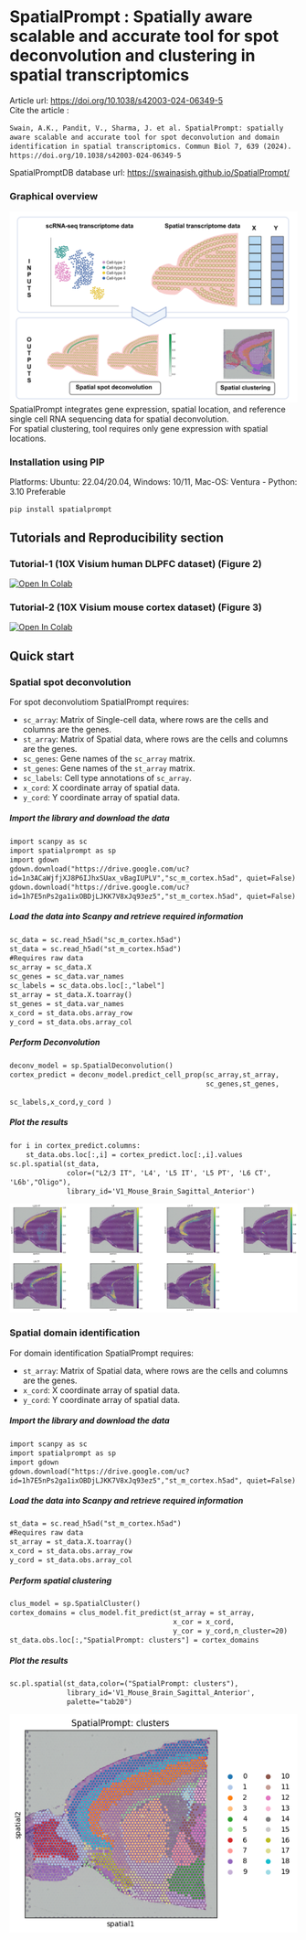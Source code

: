 # SpatialPrompt : Spatially aware scalable and accurate tool for spot deconvolution and clustering in spatial transcriptomics

Article url: https://doi.org/10.1038/s42003-024-06349-5 \
Cite the article : 
```
Swain, A.K., Pandit, V., Sharma, J. et al. SpatialPrompt: spatially aware scalable and accurate tool for spot deconvolution and domain identification in spatial transcriptomics. Commun Biol 7, 639 (2024). https://doi.org/10.1038/s42003-024-06349-5 
```
SpatialPromptDB database url: https://swainasish.github.io/SpatialPrompt/
### Graphical overview 
![alt text](tutorials/images/graphical_abstract.png)
SpatialPrompt integrates gene expression, spatial location, and reference single cell RNA sequencing data for spatial deconvolution.\
For spatial clustering, tool requires only gene expression with spatial locations.
### Installation using PIP 
Platforms: Ubuntu: 22.04/20.04, Windows: 10/11, Mac-OS: Ventura - Python: 3.10 Preferable
```
pip install spatialprompt
```
## Tutorials and Reproducibility section 
### Tutorial-1 (10X Visium human DLPFC dataset) (Figure 2)
[![Open In Colab](https://colab.research.google.com/assets/colab-badge.svg)](https://colab.research.google.com/drive/1hfn10gV3NbG4guAgOb1DRkSam4RxfdI1?usp=sharing)
### Tutorial-2 (10X Visium mouse cortex dataset) (Figure 3)
[![Open In Colab](https://colab.research.google.com/assets/colab-badge.svg)](https://colab.research.google.com/drive/1leAZVF45zNLzgj6QQT2CCFLbL9vIdObl?usp=sharing)

## Quick start
### Spatial spot deconvolution 
For spot deconvolutiom SpatialPrompt requires:
- `sc_array`: Matrix of Single-cell data, where rows are the cells and columns are the genes.
- `st_array`: Matrix of Spatial data, where rows are the cells and columns are the genes.
- `sc_genes`: Gene names of the `sc_array` matrix.
- `st_genes`: Gene names of the `st_array` matrix.
- `sc_labels`: Cell type annotations of `sc_array`.
- `x_cord`: X coordinate array of spatial data.
- `y_cord`: Y coordinate array of spatial data.
##### Import the library and download the data
```
import scanpy as sc
import spatialprompt as sp
import gdown
gdown.download("https://drive.google.com/uc?id=1n3ACaWjfjXJ8P6IJhxSUax_vBagIUPLV","sc_m_cortex.h5ad", quiet=False)
gdown.download("https://drive.google.com/uc?id=1h7E5nPs2ga1ixOBDjLJKK7V8xJq93ez5","st_m_cortex.h5ad", quiet=False)
```
##### Load the data into Scanpy and retrieve required information
```
sc_data = sc.read_h5ad("sc_m_cortex.h5ad")
st_data = sc.read_h5ad("st_m_cortex.h5ad")
#Requires raw data
sc_array = sc_data.X
sc_genes = sc_data.var_names
sc_labels = sc_data.obs.loc[:,"label"]
st_array = st_data.X.toarray()
st_genes = st_data.var_names
x_cord = st_data.obs.array_row
y_cord = st_data.obs.array_col
```
##### Perform Deconvolution
```
deconv_model = sp.SpatialDeconvolution()
cortex_predict = deconv_model.predict_cell_prop(sc_array,st_array,
                                                sc_genes,st_genes,
                                                sc_labels,x_cord,y_cord )
```
##### Plot the results 
```
for i in cortex_predict.columns:
    st_data.obs.loc[:,i] = cortex_predict.loc[:,i].values
sc.pl.spatial(st_data,
              color=("L2/3 IT", 'L4', 'L5 IT', 'L5 PT', 'L6 CT', 'L6b',"Oligo"),
              library_id='V1_Mouse_Brain_Sagittal_Anterior')
```
![alt text](tutorials/images/m_cortex_deconv.png)
### Spatial domain identification
For domain identification SpatialPrompt requires:
- `st_array`: Matrix of Spatial data, where rows are the cells and columns are the genes.
- `x_cord`: X coordinate array of spatial data.
- `y_cord`: Y coordinate array of spatial data.
##### Import the library and download the data
```
import scanpy as sc
import spatialprompt as sp
import gdown
gdown.download("https://drive.google.com/uc?id=1h7E5nPs2ga1ixOBDjLJKK7V8xJq93ez5","st_m_cortex.h5ad", quiet=False)
```
##### Load the data into Scanpy and retrieve required information
```
st_data = sc.read_h5ad("st_m_cortex.h5ad")
#Requires raw data
st_array = st_data.X.toarray()
x_cord = st_data.obs.array_row
y_cord = st_data.obs.array_col
```
##### Perform spatial clustering
```
clus_model = sp.SpatialCluster()
cortex_domains = clus_model.fit_predict(st_array = st_array,
                                        x_cor = x_cord,
                                        y_cor = y_cord,n_cluster=20)
st_data.obs.loc[:,"SpatialPrompt: clusters"] = cortex_domains
```
##### Plot the results 
```
sc.pl.spatial(st_data,color=("SpatialPrompt: clusters"),
              library_id='V1_Mouse_Brain_Sagittal_Anterior',
              palette="tab20")
```
![alt text](tutorials/images/m_cortex_domains.png)
